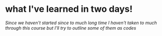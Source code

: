 # **what I've learned in two days!**
*Since we haven't started since to much long time I haven't taken to much through this course but I'll try to outline some of them as codes*

